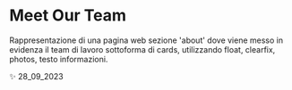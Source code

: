 # Meet Our Team

Rappresentazione di una pagina web sezione 'about' dove viene messo in evidenza il team di lavoro sottoforma di cards, utilizzando float, clearfix, photos, testo informazioni.

✨ 28_09_2023